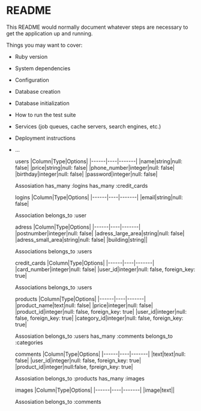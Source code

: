 # README

This README would normally document whatever steps are necessary to get the
application up and running.

Things you may want to cover:

* Ruby version

* System dependencies

* Configuration

* Database creation

* Database initialization

* How to run the test suite

* Services (job queues, cache servers, search engines, etc.)

* Deployment instructions

* ...

  users
  |Column|Type|Options|
  |------|----|-------|
  |name|string|null: false|
  |price|string|null: false|
  |phone_number|integer|null: false|
  |birthday|integer|null: false|
  |password|integer|null: false|

  Assosiation
  has_many :logins
  has_many :credit_cards


   logins
  |Column|Type|Options|
  |------|----|-------|
  |email|string|null: false|

  Association
  belongs_to :user


  adress
  |Column|Type|Options|
  |------|----|-------|
  |postnumber|integer|null: false|
  |adress_large_area|string|null: false|
  |adress_small_area|string|null: false|
  |building|string||

  Associations
  belongs_to :users


  credit_cards
  |Column|Type|Options|
  |------|----|-------|
  |card_number|integer|null: false|
  |user_id|integer|null: false, foreign_key: true|

  Associations
  belongs_to :users


  products
  |Column|Type|Options|
  |------|----|-------|
  |product_name|text|null: false|
  |price|integer|null: false|
  |product_id|integer|null: false, foreign_key: true|
  |user_id|integer|null: false, foreign_key: true|
  |category_id|integer|null: false, foreign_key: true|

  Assosiation
  belongs_to :users
  has_many :comments
  belongs_to :categories


  comments
  |Column|Type|Options|
  |------|----|-------|
  |text|text|null: false|
  |user_id|integer|null: false, foreign_key: true|
  |product_id|integer|null:false, fpreign_key: true|

  Assosiation
  belongs_to :products
  has_many :images


  images
  |Column|Type|Options|
  |------|----|-------|
  |image|text||

  Assosiation
  belongs_to :comments